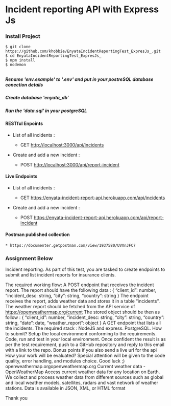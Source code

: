 


# Incident reporting API with Express Js


### Install Project
    $ git clone https://github.com/khobbie/EnyataIncidentReportingTest_ExpresJs_.git
    $ cd EnyataIncidentReportingTest_ExpresJs_
    $ npm install
    $ nodemon



##
##### Rename 'env.example' to '.env' and put in your postreSQL database conection details

##### Create database 'enyata_db'
##### Run the 'data.sql' in your postgreSQL
    


#### RESTful Enpoints

* List of all incidents :
  * GET <http://localhost:3000/api/incidents>
  
* Create and add a new incident :
  * POST <http://localhost:3000/api/report-incident>
  
#### Live Endpoints
* List of all incidents :
  * GET <https://enyata-incident-report-api.herokuapp.com/api/incidents>
  
* Create and add a new incident :
  * POST <https://enyata-incident-report-api.herokuapp.com/api/report-incident>

#### Postman published collection
    * https://documenter.getpostman.com/view/1937580/UVXnJFC7
### Assignment Below

Incident reporting.
As part of this test, you are tasked to create endpoints to submit and list incident reports for insurance clients.

The required working flow:
A POST endpoint that receives the incident report.
The report should have the following data :
{ “client_id”: number, “incident_desc: string, “city”: string, “country”: string }
The endpoint receives the report, adds weather data and stores it in a table “incidents”.
The weather report should be fetched from the API service of https://openweathermap.org/current
The stored object should be then as follow :
{ “client_id”: number, “incident_desc: string, “city”: string, “country”: string, “date”: date, “weather_report”: object }
A GET endpoint that lists all the incidents.
The required stack :
NodeJS and express.
PostgreSQL.
How to submit?
Setup the local environment conforming to the requirements.
Code, run and test in your local environment.
Once confident the result is as per the test requirement, push to a GitHub repository and reply to this email with a link to the repo.
Bonus points if you also send a live url for the api
How your work will be evaluated?
Special attention will be given to the code quality, error handling, and modules choice.
Good luck ;) 
openweathermap.orgopenweathermap.org
Current weather data - OpenWeatherMap
Access current weather data for any location on Earth. We collect and process weather data from different sources such as global and local weather models, satellites, radars and vast network of weather stations. Data is available in JSON, XML, or HTML format

Thank you